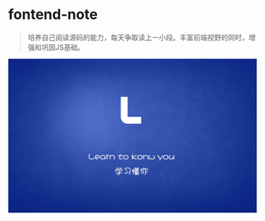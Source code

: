 # fontend-note

> 培养自己阅读源码的能力，每天争取读上一小段。丰富前端视野的同时，增强和巩固JS基础。

![](.gitbook/assets/image%20%289%29.png)

